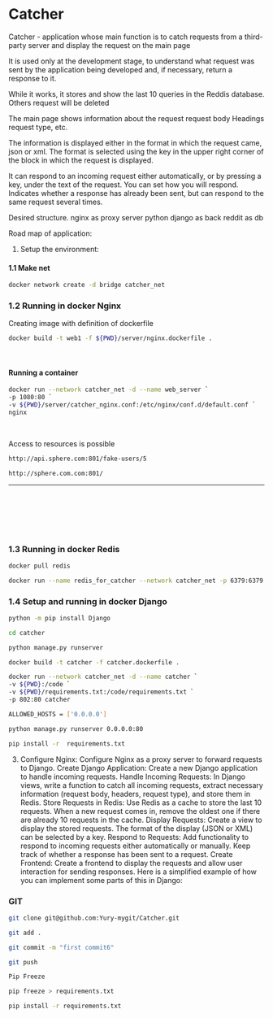 # Catcher

Catcher -  application whose main function is to catch requests from a third-party server and display the request on the main page

It is used only at the development stage, to understand what request was sent by the application being developed and, if necessary, return a response to it.

While it works, it stores and show the last 10 queries in the Reddis database. Others request will be deleted

The main page shows information about the request
request body
Headings
request type, etc.

The information is displayed either in the format in which the request came, json or xml. The format is selected using the key in the upper right corner of the block in which the request is displayed.

It can respond to an incoming request either automatically, or by pressing a key, under the text of the request. You can set how you will respond. Indicates whether a response has already been sent, but can respond to the same request several times.


Desired structure.
nginx as proxy server
python django as back
reddit as db


Road map of application:
1. Setup the environment:  
#### 1.1   Make net
   
  ```bash
  docker network create -d bridge catcher_net
  ```




### 1.2   Running in docker Nginx
Creating image with definition of dockerfile

```bash
docker build -t web1 -f ${PWD}/server/nginx.dockerfile .
``` 
<p>&nbsp;</p>

#### Running a container

```bash
docker run --network catcher_net -d --name web_server `
-p 1080:80 `
-v ${PWD}/server/catcher_nginx.conf:/etc/nginx/conf.d/default.conf `
nginx
```
<p>&nbsp;</p>

Access to resources is possible

```bash
http://api.sphere.com:801/fake-users/5
```
```bash
http://sphere.com.com:801/
```

-----


<p>&nbsp;</p>
<p>&nbsp;</p>
<p>&nbsp;</p>

### 1.3   Running in docker Redis  

```bash
docker pull redis
```

```bash
docker run --name redis_for_catcher --network catcher_net -p 6379:6379 -d redis
```





### 1.4   Setup and running in docker Django  

```bash
python -m pip install Django   
```

```bash
cd catcher  
```
 
```bash
python manage.py runserver
```

```bash
docker build -t catcher -f catcher.dockerfile .
```


```bash
docker run --network catcher_net -d --name catcher `
-v ${PWD}:/code `
-v ${PWD}/requirements.txt:/code/requirements.txt `
-p 802:80 catcher
```
```bash
ALLOWED_HOSTS = ['0.0.0.0']
```
```bash
python manage.py runserver 0.0.0.0:80
```

```bash
pip install -r  requirements.txt 
```

3. Configure Nginx: Configure Nginx as a proxy server to forward requests to Django.
Create Django Application: Create a new Django application to handle incoming requests.
Handle Incoming Requests: In Django views, write a function to catch all incoming requests, extract necessary information (request body, headers, request type), and store them in Redis.
Store Requests in Redis: Use Redis as a cache to store the last 10 requests. When a new request comes in, remove the oldest one if there are already 10 requests in the cache.
Display Requests: Create a view to display the stored requests. The format of the display (JSON or XML) can be selected by a key.
Respond to Requests: Add functionality to respond to incoming requests either automatically or manually. Keep track of whether a response has been sent to a request.
Create Frontend: Create a frontend to display the requests and allow user interaction for sending responses.
Here is a simplified example of how you can implement some parts of this in Django:


### GIT

```bash
git clone git@github.com:Yury-mygit/Catcher.git
```

```bash
git add .  
```

```bash
git commit -m "first commit6"  
```

```bash
git push 
```

```bash
Pip Freeze
```

```bash
pip freeze > requirements.txt
```

```bash
pip install -r requirements.txt
```
